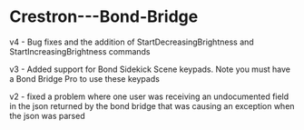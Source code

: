 # Crestron---Bond-Bridge

v4 - Bug fixes and the addition of StartDecreasingBrightness and
     StartIncreasingBrightness commands

v3 - Added support for Bond Sidekick Scene keypads.  Note you must have a Bond
     Bridge Pro to use these keypads
    
v2 - fixed a problem where one user was receiving an undocumented field in the json
     returned by the bond bridge that was causing an exception when the json
     was parsed

 
